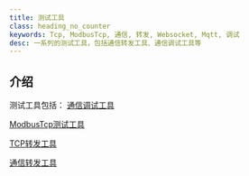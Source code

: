 ```yaml
---
title: 测试工具
class: heading_no_counter
keywords: Tcp, ModbusTcp, 通信, 转发, Websocket, Mqtt, 调试
desc: 一系列的测试工具，包括通信转发工具、通信调试工具等
---
```


## 介绍

测试工具包括：
[通信调试工具](./TestTools_ComTest.md)

[ModbusTcp测试工具](./TestTools_ModbusTcp.md)

[TCP转发工具](./TestTool_TcpForward.md)

[通信转发工具]()
